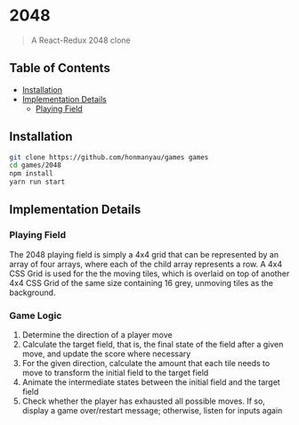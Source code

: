 # 2048

> A React-Redux 2048 clone

## Table of Contents

* [Installation](#installation)
* [Implementation Details](#implementation-details)
  * [Playing Field](#playing-field)

## Installation

```sh
git clone https://github.com/honmanyau/games games
cd games/2048
npm install
yarn run start
```

## Implementation Details

### Playing Field

The 2048 playing field is simply a 4x4 grid that can be represented by an array
of four arrays, where each of the child array represents a row. A 4x4 CSS Grid
is used for the the moving tiles, which is overlaid on top of another 4x4 CSS
Grid of the same size containing 16 grey, unmoving tiles as the background.

### Game Logic

1. Determine the direction of a player move
2. Calculate the target field, that is, the final state of the field after a
given move, and update the score where necessary
3. For the given direction, calculate the amount that each tile needs to move
to transform the initial field to the target field
4. Animate the intermediate states between the initial field and the target
field
5. Check whether the player has exhausted all possible moves. If so, display
a game over/restart message; otherwise, listen for inputs again
